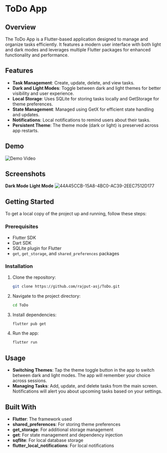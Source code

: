 # ToDo App

## Overview
The ToDo App is a Flutter-based application designed to manage and organize tasks efficiently. It features a modern user interface with both light and dark modes and leverages multiple Flutter packages for enhanced functionality and performance.

## Features
- **Task Management**: Create, update, delete, and view tasks.
- **Dark and Light Modes**: Toggle between dark and light themes for better visibility and user experience.
- **Local Storage**: Uses SQLite for storing tasks locally and GetStorage for theme preferences.
- **State Management**: Managed using GetX for efficient state handling and updates.
- **Notifications**: Local notifications to remind users about their tasks.
- **Persistent Theme**: The theme mode (dark or light) is preserved across app restarts.

## Demo
![Demo Video](https://github.com/user-attachments/assets/674a7848-e74a-4487-95e0-ebc13dea1dcf)


## Screenshots
**Dark Mode** **Light Mode**
![44A45CCB-15A8-4BC0-AC39-2EEC7512D177](https://github.com/user-attachments/assets/b628a89b-808d-445e-adba-9148c2a9c2a8)



## Getting Started

To get a local copy of the project up and running, follow these steps:

### Prerequisites
- Flutter SDK
- Dart SDK
- SQLite plugin for Flutter
- `get`, `get_storage`, and `shared_preferences` packages

### Installation
1. Clone the repository:
    ```bash
    git clone https://github.com/rajput-asj/ToDo.git
    ```
2. Navigate to the project directory:
    ```bash
    cd ToDo
    ```
3. Install dependencies:
    ```bash
    flutter pub get
    ```
4. Run the app:
    ```bash
    flutter run
    ```

## Usage
- **Switching Themes**: Tap the theme toggle button in the app to switch between dark and light modes. The app will remember your choice across sessions.
- **Managing Tasks**: Add, update, and delete tasks from the main screen. Notifications will alert you about upcoming tasks based on your settings.

## Built With
- **Flutter**: The framework used
- **shared_preferences**: For storing theme preferences
- **get_storage**: For additional storage management
- **get**: For state management and dependency injection
- **sqflite**: For local database storage
- **flutter_local_notifications**: For local notifications
